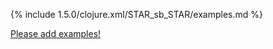 {% include 1.5.0/clojure.xml/STAR_sb_STAR/examples.md %}

[Please add examples!](https://github.com/arrdem/grimoire/edit/master/_includes/1.6.0/clojure.xml/STAR_sb_STAR/examples.md)
